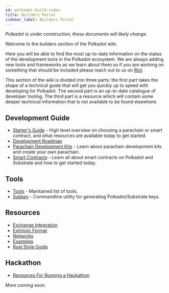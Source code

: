 ```yaml
---
id: polkadot-build-index
title: Builders Portal
sidebar_label: Builders Portal
---
```


_Polkadot is under construction, these documents will likely change._

Welcome to the builders section of the Polkadot wiki.

Here you will be able to find the most up-to-date information on the status of the development tools in the Polkadot ecosystem.
We are always adding new tools and frameworks as we learn about them so if you are working on something that should be included please reach out to us on [Riot](https://riot.im/app/#/room/#polkadot-watercooler:matrix.org).

This section of the wiki is divided into three parts: the first
part takes the shape of a technical guide that will get you quickly
up to speed with developing for Polkadot. The second part is an
up-to-date catalogue of developer tooling. The third part is a
resource which will contain some deeper technical information
that is not available to be found elsewhere.

## Development Guide

- [Starter's Guide](polkadot-build-build-with-polkadot) - High level overview on choosing a parachain or smart contract, and what resources are available today to get started.
- [Development Roadmap](polkadot-build-dev-roadmap)
- [Parachain Development Kits](polkadot-build-pdk) - Learn about parachain development kits and create your own parachain.
- [Smart Contracts](polkadot-build-smart-contracts) - Learn all about smart contracts on Polkadot and Substrate and how to get started today.

## Tools

- [Tools](polkadot-build-tools-index) - Maintained list of tools.
- [Subkey](polkadot-build-tools-subkey) - Commandline utility for generating Polkadot/Substrate keys.

## Resources

- [Exchange Integration](polkadot-build-exchange-integration)
- [Extrinsic Format](polkadot-build-extrinsic-format)
- [Networks](polkadot-build-networks)
- [Examples](polkadot-build-examples-index)
- [Rust Style Guide](polkadot-build-rust-style-guide)

## Hackathon

- [Resources For Running a Hackathon](polkadot-build-hackathon)

_More coming soon._
